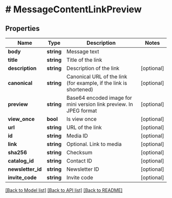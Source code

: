 # # MessageContentLinkPreview

## Properties

Name | Type | Description | Notes
------------ | ------------- | ------------- | -------------
**body** | **string** | Message text |
**title** | **string** | Title of the link |
**description** | **string** | Description of the link | [optional]
**canonical** | **string** | Canonical URL of the link (for example, if the link is shortened) | [optional]
**preview** | **string** | Base64 encoded image for mini version link preview. In JPEG format | [optional]
**view_once** | **bool** | Is view once | [optional]
**url** | **string** | URL of the link | [optional]
**id** | **string** | Media ID | [optional]
**link** | **string** | Optional. Link to media | [optional]
**sha256** | **string** | Checksum | [optional]
**catalog_id** | **string** | Contact ID | [optional]
**newsletter_id** | **string** | Newsletter ID | [optional]
**invite_code** | **string** | Invite code | [optional]

[[Back to Model list]](../../README.md#models) [[Back to API list]](../../README.md#endpoints) [[Back to README]](../../README.md)
